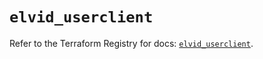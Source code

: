 # `elvid_userclient`

Refer to the Terraform Registry for docs: [`elvid_userclient`](https://registry.terraform.io/providers/3lvia/elvid/2.1.1/docs/resources/userclient).

